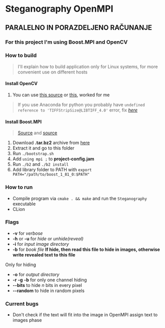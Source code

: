 ﻿# Steganography OpenMPI
## PARALELNO IN PORAZDELJENO RAČUNANJE

### For this project I'm using Boost.MPI and OpenCV

### How to build
> I'll explain how to build application only for Linux systems, for more convenient use on different hosts

#### Install OpenCV
1. You can use [this source](https://docs.opencv.org/4.x/d7/d9f/tutorial_linux_install.html) or [this](https://stackoverflow.com/questions/65738296/how-to-run-a-simple-opencv-code-in-c-on-linux), worked for me
> If you use Anaconda for python you probably have `undefined reference to 'TIFFStripSize@LIBTIFF_4.0'` error, fix [*here*](https://github.com/colmap/colmap/issues/188)
#### Install Boost.MPI
> [Source](https://www.boost.org/doc/libs/1_81_0/doc/html/mpi/getting_started.html#mpi.getting_started.config.bootstrap) and [source](https://kratos-wiki.cimne.upc.edu/index.php/How_to_compile_the_Boost_if_you_want_to_use_MPI)
1. Download **.tar.bz2** archive from [here](https://www.boost.org/users/history/version_1_81_0.html)
2. Extract it and go to this folder
3. Run `./bootstrap.sh`
4. Add `using mpi ;` to **project-config.jam**
5. Run `./b2` and `./b2 install`
6. Add library folder to PATH with `export PATH="/path/to/boost_1_81_0:$PATH"`

### How to run
* Compile program via `cmake . && make` and run the `Steganography` executable
* CLion

### Flags
* **-v** for _verbose_
* **-h** or **-u** for _hide_ or _unhide(reveal)_
* **-i** for _input image directory_
* **-b** for _book file_
__If hide, then read this file to hide in images, otherwise write revealed text to this file__

Only for hiding
* **-o** for _output directory_
* **-r** **-g** **-b** for only one channel hiding
* **--bits** to hide _n_ bits in every pixel
* **--random** to hide in random pixels

### Current bugs
* Don't check if the text will fit into the image in OpenMPI assign text to images phase
